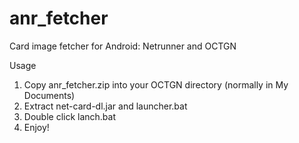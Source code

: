 # anr_fetcher
Card image fetcher for Android: Netrunner and OCTGN


Usage

1. Copy anr_fetcher.zip into your OCTGN directory (normally in My Documents)
2. Extract net-card-dl.jar and launcher.bat
3. Double click lanch.bat
4. Enjoy!
